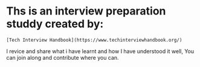 # Ths is an interview preparation studdy created by:
    [Tech Interview Handbook](https://www.techinterviewhandbook.org/)

I revice and share what i have learnt and how I have understood it well,
You can join along and contribute where you can.
